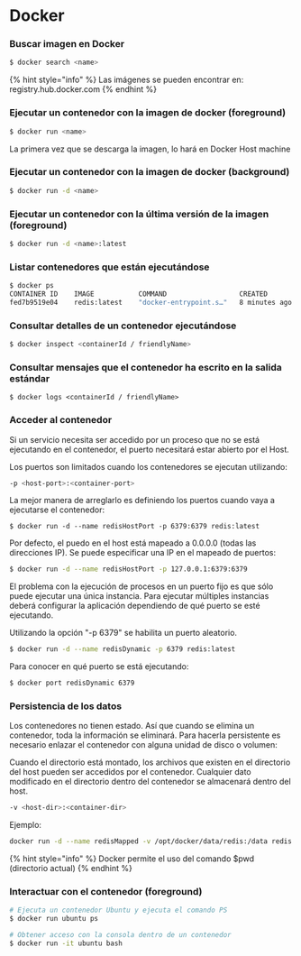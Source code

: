 # Docker

### Buscar imagen en Docker

```bash
$ docker search <name>
```

{% hint style="info" %}
Las imágenes se pueden encontrar en: registry.hub.docker.com
{% endhint %}

### Ejecutar un contenedor con la imagen de docker \(foreground\)

```bash
$ docker run <name>
```

La primera vez que se descarga la imagen, lo hará en Docker Host machine

### Ejecutar un contenedor con la imagen de docker \(background\)

```bash
$ docker run -d <name>
```

### Ejecutar un contenedor con la última versión de la imagen \(foreground\)

```bash
$ docker run -d <name>:latest
```

### Listar contenedores que están ejecutándose

```bash
$ docker ps
CONTAINER ID    IMAGE           COMMAND                  CREATED         STATUS       PORTS       NAMES
fed7b9519e04    redis:latest    "docker-entrypoint.s…"   8 minutes ago   Up 8 minutes 6379/tcp    jolly_tesla
```

### Consultar detalles de un contenedor ejecutándose

```bash
$ docker inspect <containerId / friendlyName>
```

### Consultar mensajes que el contenedor ha escrito en la salida estándar

```text
$ docker logs <containerId / friendlyName>
```

### Acceder al contenedor

Si un servicio necesita ser accedido por un proceso que no se está ejecutando en el contenedor, el puerto necesitará estar abierto por el Host.

Los puertos son limitados cuando los contenedores se ejecutan utilizando:

```bash
-p <host-port>:<container-port>
```

La mejor manera de arreglarlo es definiendo los puertos cuando vaya a ejecutarse el contenedor:

```text
$ docker run -d --name redisHostPort -p 6379:6379 redis:latest
```

Por defecto, el puedo en el host está mapeado a 0.0.0.0 \(todas las direcciones IP\). Se puede especificar una IP en el mapeado de puertos: 

```bash
$ docker run -d --name redisHostPort -p 127.0.0.1:6379:6379
```

El problema con la ejecución de procesos en un puerto fijo es que sólo puede ejecutar una única instancia. Para ejecutar múltiples instancias deberá configurar la aplicación dependiendo de qué puerto se esté ejecutando.

Utilizando la opción "-p 6379" se habilita un puerto aleatorio. 

```bash
$ docker run -d --name redisDynamic -p 6379 redis:latest
```

Para conocer en qué puerto se está ejecutando:

```bash
$ docker port redisDynamic 6379
```

### Persistencia de los datos

Los contenedores no tienen estado. Así que cuando se elimina un contenedor, toda la información se eliminará. Para hacerla persistente es necesario enlazar el contenedor con alguna unidad de disco o volumen:

Cuando el directorio está montado, los archivos que existen en el directorio del host pueden ser accedidos por el contenedor. Cualquier dato modificado en el directorio dentro del contenedor se almacenará dentro del host.

```bash
-v <host-dir>:<container-dir>
```

Ejemplo:

```bash
docker run -d --name redisMapped -v /opt/docker/data/redis:/data redis
```

{% hint style="info" %}
Docker permite el uso del comando $pwd \(directorio actual\)
{% endhint %}

### Interactuar con el contenedor \(foreground\)

```bash
# Ejecuta un contenedor Ubuntu y ejecuta el comando PS
$ docker run ubuntu ps
```

```bash
# Obtener acceso con la consola dentro de un contenedor
$ docker run -it ubuntu bash
```




